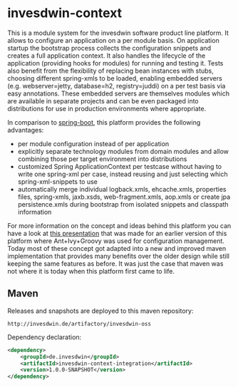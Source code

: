 # invesdwin-context

This is a module system for the invesdwin software product line platform. It allows to configure an application on a per module basis. On application startup the bootstrap process collects the configuration snippets and creates a full application context. It also handles the lifecycle of the application (providing hooks for modules) for running and testing it. Tests also benefit from the flexibility of replacing bean instances with stubs, choosing different spring-xmls to be loaded, enabling embedded servers (e.g. webserver=jetty, database=h2, registry=juddi) on a per test basis via easy annotations. These embedded servers are themselves modules which are available in separate projects and can be even packaged into distributions for use in production environments where appropriate.

In comparison to [spring-boot](http://projects.spring.io/spring-boot/), this platform provides the following advantages:
- per module configuration instead of per application
- explicitly separate technology modules from domain modules and allow combining those per target environment into distributions
- customized Spring ApplicationContext per testcase without having to write one spring-xml per case, instead reusing and just selecting which spring-xml-snippets to use
- automatically merge individual logback.xmls, ehcache.xmls, properties files, spring-xmls, jaxb.xsds, web-fragment.xmls, aop.xmls or create jpa persistence.xmls during bootstrap from isolated snippets and classpath information

For more information on the concept and ideas behind this platform you can have a look at [this presentation](https://github.com/subes/invesdwin-context/raw/master/invesdwin-context-parent/invesdwin-context/doc/concept/invesdwin-concept.pdf) that was made for an earlier version of this platform where Ant+Ivy+Groovy was used for configuration management. Today most of these concept got adapted into a new and improved maven implementation that provides many benefits over the older design while still keeping the same features as before. It was just the case that maven was not where it is today when this platform first came to life.

## Maven

Releases and snapshots are deployed to this maven repository:
```
http://invesdwin.de/artifactory/invesdwin-oss
```

Dependency declaration:
```xml
<dependency>
	<groupId>de.invesdwin</groupId>
	<artifactId>invesdwin-context-integration</artifactId>
	<version>1.0.0-SNAPSHOT</version>
</dependency>
```
